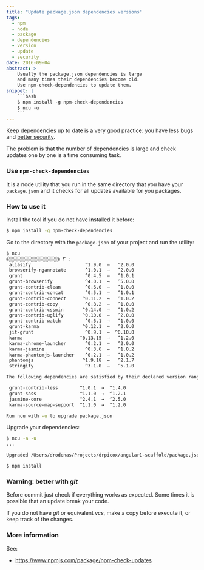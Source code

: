 ```yaml
---
title: "Update package.json dependencies versions"
tags:
  - npm
  - node
  - package
  - dependencies
  - version
  - update
  - security
date: 2016-09-04
abstract: >
    Usually the package.json dependencies is large
    and many times their dependencies become old.
    Use npm-check-dependencies to update them.
snippet: |
    ```bash
    $ npm install -g npm-check-dependencies
    $ ncu -u
    ```
---
```


Keep dependencies up to date is a very good practice:
you have less bugs and [better security](https://www.owasp.org/index.php/OWASP_Dependency_Check).

The problem is that the number of dependencies is large
and check updates one by one is a time consuming task.

### Use `npm-check-dependencies`

It is a node utility that you run in the same
directory that you have your `package.json`
and it checks for all updates available for you packages.

### How to use it

Install the tool if you do not have installed it before:

```bash
$ npm install -g npm-check-dependencies
```

Go to the directory with the `package.json` of your project
and run the utility:

```bash
$ ncu
⸨░░░░░░░░░░░░░░░░░░⸩ ⠏ :
 aliasify                    ^1.9.0  →   ^2.0.0 
 browserify-ngannotate       ^1.0.1  →   ^2.0.0 
 grunt                       ^0.4.5  →   ^1.0.1 
 grunt-browserify            ^4.0.1  →   ^5.0.0 
 grunt-contrib-clean         ^0.6.0  →   ^1.0.0 
 grunt-contrib-concat        ^0.5.1  →   ^1.0.1 
 grunt-contrib-connect      ^0.11.2  →   ^1.0.2 
 grunt-contrib-copy          ^0.8.2  →   ^1.0.0 
 grunt-contrib-cssmin       ^0.14.0  →   ^1.0.2 
 grunt-contrib-uglify       ^0.10.0  →   ^2.0.0 
 grunt-contrib-watch         ^0.6.1  →   ^1.0.0 
 grunt-karma                ^0.12.1  →   ^2.0.0 
 jit-grunt                   ^0.9.1  →  ^0.10.0 
 karma                     ^0.13.15  →   ^1.2.0 
 karma-chrome-launcher       ^0.2.1  →   ^2.0.0 
 karma-jasmine               ^0.3.6  →   ^1.0.2 
 karma-phantomjs-launcher    ^0.2.1  →   ^1.0.2 
 phantomjs                  ^1.9.18  →   ^2.1.7 
 stringify                   ^3.1.0  →   ^5.1.0 

The following dependencies are satisfied by their declared version range, but the installed versions are behind. You can install the latest versions without modifying your package file by using npm update. If you want to update the dependencies in your package file anyway, use ncu -a/--upgradeAll.

 grunt-contrib-less        ^1.0.1  →  ^1.4.0 
 grunt-sass                ^1.1.0  →  ^1.2.1 
 jasmine-core              ^2.4.1  →  ^2.5.0 
 karma-source-map-support  ^1.1.0  →  ^1.2.0 

Run ncu with -u to upgrade package.json
```

Upgrade your dependencies:

```bash
$ ncu -a -u
...

Upgraded /Users/drodenas/Projects/drpicox/angular1-scaffold/package.json

$ npm install
```

### Warning: better with _git_

Before commit just check if everything works as expected.
Some times it is possible that an update break your code.

If you do not have _git_ or equivalent _vcs_, 
make a copy before execute it, 
or keep track of the changes. 


### More information

See:
- https://www.npmjs.com/package/npm-check-updates
